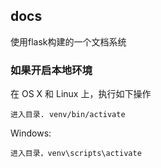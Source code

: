 ## docs
使用flask构建的一个文档系统

### 如果开启本地环境

在 OS X 和 Linux 上，执行如下操作

    进入目录. venv/bin/activate

Windows:

    进入目录，venv\scripts\activate
